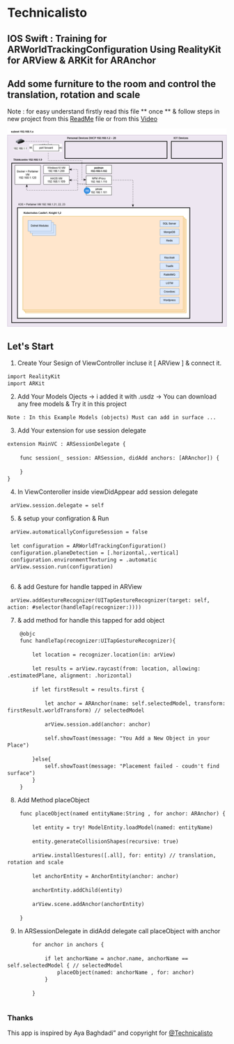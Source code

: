 
# Technicalisto

## IOS Swift : Training for ARWorldTrackingConfiguration Using RealityKit for ARView & ARKit for ARAnchor

## Add some furniture to the room and control the translation, rotation and scale

Note : 
       for easy understand firstly read this file ** once ** 
       & follow steps in new project from this [ReadMe](https://github.com/AyaBaghdadi/furniture_ar/tree/main) file or from this [Video]()
       
![](diagram.png)

## Let's Start 

1. Create Your Sesign of ViewController incluse it [ ARView ] & connect it.

```
import RealityKit
import ARKit
```

2. Add Your Models Ojects -> i added it with .usdz -> You can download any free models & Try it in this project 

```
Note : In this Example Models (objects) Must can add in surface ...
```

3. Add Your extension for use session delegate  

```
extension MainVC : ARSessionDelegate {
    
    func session(_ session: ARSession, didAdd anchors: [ARAnchor]) {
        
    }
}
```

4. In ViewConteroller inside viewDidAppear add session delegate

```
 arView.session.delegate = self

```

5. & setup your configration & Run

```
 arView.automaticallyConfigureSession = false
        
 let configuration = ARWorldTrackingConfiguration()
 configuration.planeDetection = [.horizontal,.vertical]
 configuration.environmentTexturing = .automatic
 arView.session.run(configuration)
 
```

6. & add Gesture for handle tapped in ARView

```
 arView.addGestureRecognizer(UITapGestureRecognizer(target: self, action: #selector(handleTap(recognizer:))))

```

7. & add method for handle this tapped for add object

```
    @objc
    func handleTap(recognizer:UITapGestureRecognizer){
        
        let location = recognizer.location(in: arView)
        
        let results = arView.raycast(from: location, allowing: .estimatedPlane, alignment: .horizontal)
        
        if let firstResult = results.first {
            
            let anchor = ARAnchor(name: self.selectedModel, transform: firstResult.worldTransform) // selectedModel
            
            arView.session.add(anchor: anchor)
            
            self.showToast(message: "You Add a New Object in your Place")

        }else{
            self.showToast(message: "Placement failed - coudn't find surface")
        }
    }

```

8. Add Method placeObject 

```
    func placeObject(named entityName:String , for anchor: ARAnchor) {
        
        let entity = try! ModelEntity.loadModel(named: entityName)
        
        entity.generateCollisionShapes(recursive: true)
        
        arView.installGestures([.all], for: entity) // translation, rotation and scale
        
        let anchorEntity = AnchorEntity(anchor: anchor)
        
        anchorEntity.addChild(entity)
        
        arView.scene.addAnchor(anchorEntity)
        
    }
```

9. In ARSessionDelegate in didAdd delegate call placeObject with anchor

```
        for anchor in anchors {
            
            if let anchorName = anchor.name, anchorName == self.selectedModel { // selectedModel
                placeObject(named: anchorName , for: anchor)
            }
            
        }
        
```
        
### Thanks

This app is inspired by Aya Baghdadi”
and copyright for [@Technicalisto](https://www.youtube.com/channel/UC7554uvArdSxL4tlws7Wf8Q)
